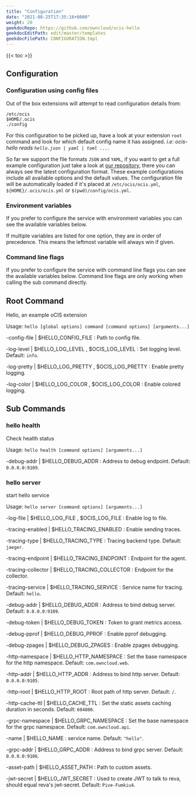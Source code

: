 ```yaml
---
title: "Configuration"
date: "2021-08-25T17:35:16+0000"
weight: 20
geekdocRepo: https://github.com/owncloud/ocis-hello
geekdocEditPath: edit/master/templates
geekdocFilePath: CONFIGURATION.tmpl
---
```


{{< toc >}}

## Configuration

### Configuration using config files

Out of the box extensions will attempt to read configuration details from:

```console
/etc/ocis
$HOME/.ocis
./config
```

For this configuration to be picked up, have a look at your extension `root` command and look for which default config name it has assigned. *i.e: ocis-hello reads `hello.json | yaml | toml ...`*.

So far we support the file formats `JSON` and `YAML`, if you want to get a full example configuration just take a look at [our repository](https://github.com/owncloud/ocis-hello/tree/master/config), there you can always see the latest configuration format. These example configurations include all available options and the default values. The configuration file will be automatically loaded if it's placed at `/etc/ocis/ocis.yml`, `${HOME}/.ocis/ocis.yml` or `$(pwd)/config/ocis.yml`.

### Environment variables

If you prefer to configure the service with environment variables you can see the available variables below.

If multiple variables are listed for one option, they are in order of precedence. This means the leftmost variable will always win if given.

### Command line flags

If you prefer to configure the service with command line flags you can see the available variables below. Command line flags are only working when calling the sub command directly.

## Root Command

Hello, an example oCIS extension

Usage: `hello [global options] command [command options] [arguments...]`


-config-file |  $HELLO_CONFIG_FILE
: Path to config file.


-log-level |  $HELLO_LOG_LEVEL , $OCIS_LOG_LEVEL
: Set logging level. Default: `info`.


-log-pretty |  $HELLO_LOG_PRETTY , $OCIS_LOG_PRETTY
: Enable pretty logging.


-log-color |  $HELLO_LOG_COLOR , $OCIS_LOG_COLOR
: Enable colored logging.





















## Sub Commands

### hello health

Check health status

Usage: `hello health [command options] [arguments...]`






-debug-addr |  $HELLO_DEBUG_ADDR
: Address to debug endpoint. Default: `0.0.0.0:9109`.




















### hello server

start hello service

Usage: `hello server [command options] [arguments...]`







-log-file |  $HELLO_LOG_FILE , $OCIS_LOG_FILE
: Enable log to file.


-tracing-enabled |  $HELLO_TRACING_ENABLED
: Enable sending traces.


-tracing-type |  $HELLO_TRACING_TYPE
: Tracing backend type. Default: `jaeger`.


-tracing-endpoint |  $HELLO_TRACING_ENDPOINT
: Endpoint for the agent.


-tracing-collector |  $HELLO_TRACING_COLLECTOR
: Endpoint for the collector.


-tracing-service |  $HELLO_TRACING_SERVICE
: Service name for tracing. Default: `hello`.


-debug-addr |  $HELLO_DEBUG_ADDR
: Address to bind debug server. Default: `0.0.0.0:9109`.


-debug-token |  $HELLO_DEBUG_TOKEN
: Token to grant metrics access.


-debug-pprof |  $HELLO_DEBUG_PPROF
: Enable pprof debugging.


-debug-zpages |  $HELLO_DEBUG_ZPAGES
: Enable zpages debugging.


-http-namespace |  $HELLO_HTTP_NAMESPACE
: Set the base namespace for the http namespace. Default: `com.owncloud.web`.


-http-addr |  $HELLO_HTTP_ADDR
: Address to bind http server. Default: `0.0.0.0:9105`.


-http-root |  $HELLO_HTTP_ROOT
: Root path of http server. Default: `/`.


-http-cache-ttl |  $HELLO_CACHE_TTL
: Set the static assets caching duration in seconds. Default: `604800`.


-grpc-namespace |  $HELLO_GRPC_NAMESPACE
: Set the base namespace for the grpc namespace. Default: `com.owncloud.api`.


-name |  $HELLO_NAME
: service name. Default: `"hello"`.


-grpc-addr |  $HELLO_GRPC_ADDR
: Address to bind grpc server. Default: `0.0.0.0:9106`.


-asset-path |  $HELLO_ASSET_PATH
: Path to custom assets.


-jwt-secret |  $HELLO_JWT_SECRET
: Used to create JWT to talk to reva, should equal reva's jwt-secret. Default: `Pive-Fumkiu4`.

